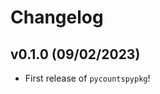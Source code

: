 # Changelog

<!--next-version-placeholder-->

## v0.1.0 (09/02/2023)

- First release of `pycountspypkg`!